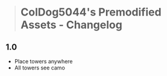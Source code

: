 > # ColDog5044's Premodified Assets - Changelog

## 1.0

 - Place towers anywhere
 - All towers see camo
